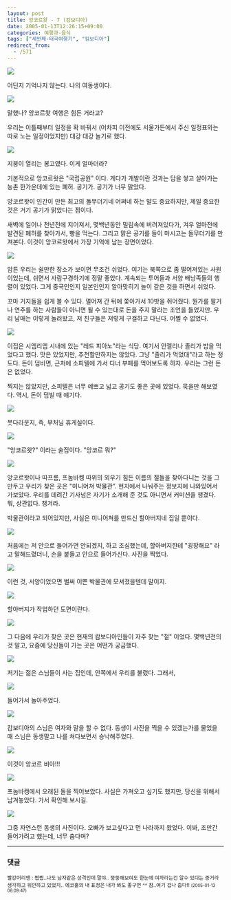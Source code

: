 ```yaml
---
layout: post
title: 앙코르왓 - 7 (캄보디아)
date: 2005-01-13T12:26:15+09:00
categories: 여행과-음식
tags: ["세번째-태국여행기", "캄보디아"]
redirect_from:
  - /571
---
```


![ ](/assets/media/uploads_2005_01_IMG_1168.jpg)

어딘지 기억나지 않는다. 나의 여동생이다.

![ ](/assets/media/uploads_2005_01_IMG_1175.jpg)

말했나? 앙코르왓 여행은 힘든 거라고?

우리는 이틀째부터 일정을 확 바꿔서 (어차피 이전에도 서울가든에서 주신 일정표와는 따로 노는 일정이었지만) 대강 대강 놀기로 했다.

![ ](/assets/media/uploads_2005_01_IMG_1177.jpg)

지붕이 열리는 봉고였다. 이게 얼마더라?

기본적으로 앙코르왓은 "국립공원" 이다. 게다가 개발이란 것과는 담을 쌓고 살아가는 농촌 한가운데에 있는 폐허. 공기가. 공기가 너무 맑았다.

앙코르왓이 인간이 만든 최고의 돌무더기네 어쩌네 하는 말도 중요하지만, 제일 중요한 것은 거기 공기가 맑았다는 점이다.

새벽에 일어나 천년전에 지어져서, 몇백년동안 밀림속에 버려져있다가, 겨우 얼마전에 발견된 폐허를 찾아가서, 빵을 먹는다. 그리고 맑은 공기를 들이 마시고는 돌무더기를 만져본다. 이것이 앙코르왓에서 가장 기억에 남는 장면이었다.

![ ](/assets/media/uploads_2005_01_IMG_1192.jpg)

암튼 우리는 쉴만한 장소가 보이면 무조건 쉬었다. 여기는 북쪽으로 좀 떨어져있는 사원이었는데, 쉬면서 사람구경하기에 정말 좋았다. 계속되는 투어들과 서양 배낭족들의 행렬이 있었다. 그게 중국인인지 일본인인지 알아맞히기 놀이 같은 것을 하면서 쉬었다.

꼬마 거지들을 쉽게 볼 수 있다. 멀어져 간 뒤에 쫓아가서 10밧을 쥐어줬다. 뭔가를 팔거나 연주를 하는 사람들이 아니면 될 수 있는대로 돈을 주지 말라는 조언을 들었지만. 우리 남매는 이렇게 놀러왔고, 저 친구들은 저렇게 구걸하고 다닌다. 어쩔 수 없었다.

![ ](/assets/media/uploads_2005_01_IMG_1206.jpg)

이집은 시엠리엡 시내에 있는 "레드 피아노"라는 식당. 여기서 안젤리나 졸리가 밥을 먹었다고 했다. 맛은 있었지만, 추천할만하지는 않았다. 그냥 "졸리가 먹었대"라고 하는 정도다. 돈이 덤비면, 근처에 소피텔에 가서 디너 부페를 먹어보도록 하자. 우리는 그런 돈은 없었다.

찍지는 않았지만, 소피텔은 너무 예쁘고 넓고 공기도 좋은 곳에 있었다. 묵을만 해보였다. 역시, 돈이 덤빌 때 얘기다.

![ ](/assets/media/uploads_2005_01_IMG_1212.jpg)

붓다라운지, 즉, 부처님 휴게실이다.

![ ](/assets/media/uploads_2005_01_IMG_1213.jpg)

"앙코르왓?" 이라는 술집이다. "앙코르 뭐?"

![ ](/assets/media/uploads_2005_01_IMG_1220.jpg)

앙코르왓이나 따프롬, 프놈바켕 따위의 외우기 힘든 이름의 절들을 찾아다니는 것을 그만두고 우리가 찾은 곳은 "미니어쳐 박물관". 현지에서 나눠주는 정보지에 나와있어서 가보았다. 우리를 데려간 기사넘은 자기가 소개해 준 것도 아니면서 커미션을 챙겼다. 뭐, 상관없다. 챙겨라.

박물관이라고 되어있지만, 사실은 미니어쳐를 만드신 할아버지네 집일 뿐이다.

![ ](/assets/media/uploads_2005_01_IMG_1232.jpg)

처음에는 저 안으로 들어가면 안되겠지, 하고 조심했는데, 할아버지한테 "굉장해요" 라고 말해드렸더니, 손을 붙들고 안으로 들어가신다. 사진을 찍었다.

![ ](/assets/media/uploads_2005_01_IMG_1231.jpg)

이런 것, 서양이었으면 벌써 이쁜 박물관에 모셔졌을텐데 말이지.

![ ](/assets/media/uploads_2005_01_IMG_1234.jpg)

할아버지가 작업하던 도면이란다.

![ ](/assets/media/uploads_2005_01_IMG_1240.jpg)

그 다음에 우리가 찾은 곳은 현재의 캄보디아인들이 자주 찾는 "절" 이었다. 몇백년전의 것 말고, 요즘에 당신들이 가는 곳은 어떤가 궁금했다.

![ ](/assets/media/uploads_2005_01_IMG_1244.jpg)

저기는 젊은 스님들이 사는 집인데, 안쪽에서 우리를 불렀다. 그래서,

![ ](/assets/media/uploads_2005_01_IMG_1246.jpg)

들어가서 놀아주었다.

![ ](/assets/media/uploads_2005_01_IMG_1247.jpg)

캄보디아의 스님은 여자와 말을 할 수 없다. 동생이 사진을 찍을 수 있겠는가를 물었을 때 스님은 동생말고 나를 쳐다보면서 승낙해주었다.

![ ](/assets/media/uploads_2005_01_IMG_1252.jpg)

이것이 앙코르 비아!!!

![ ](/assets/media/uploads_2005_01_PICT2298.jpg)

프놈바켕에서 오래된 돌을 찍어보았다. 사실은 가져오고 싶기도 했지만, 당신을 위해서 남겨놓았다. 가서 확인해 보시길.

![ ](/assets/media/uploads_2005_01_PICT2256.jpg)

그중 자연스런 동생의 사진이다. 오빠가 보고싶다고 먼 나라까지 왔었다. 이봐, 조만간 들어가려고 했는데, 너무 춥다며?

* * *

### 댓글



<!--- cmt:974 --->
<!--- mail: --->
<!--- parent:0 --->

<small class=comment>빨강머리앤 : 쩝쩝..나도 남자같은 성격인데 말야.. 뚱뚱해보여도 한눈에 여자라는건 알수 있다는 증거라 생각하고 위안하고 있었지.. 에코홀의 내 표정은 내가 봐도 좋구먼 ^^ 참..여기 겁나 춥다!! <small>(2005-01-13 06:09:47)</small></small>

